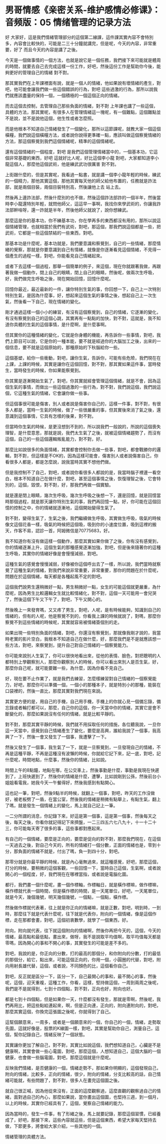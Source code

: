 # 男哥情感《亲密关系-维护感情必修课》：音频版：05 情绪管理的记录方法

好 大家好，這是我們情緒管理部分的這個第二線課，這件課其實內容不會特別多，內容會比較快的，可能是二三十分鐘就講完，但是呢，今天的內容，非常重要，好了 而且今天的內容是講了之後。

今天是一個做事情的一個方法，也就是說它是一個任務，我們接下來可能就是體周的時間，就要去自己去完成這樣一份工作，好吧，然後這份工作是幫助你今後，能夠更好的管理自己的情緒 對不對。

那其實我們在上年課裡面有說，就是一個人的情緒，他如果說有壞情緒的產生，對吧，他可能會讓我們做一些這個錯誤的行為，對吧 這些過激的行為，那所以說我們就應該盡量的保持一個，一個積極的一個這個正向的情緒。

而去這個去控制，去管理自己那些負面的情緒，對不對 上年課也講了一些這個，具體的方法，那其實呢，有很多人在管理情緒這一塊呢，有一個難點，這個難點並不是說，並不是說他這個，他生性或者怎麼照。

而是他根本不知道自己情緒發生了一個變化，那所以這節課呢，就教大家一個這個橫糧，我們說這個橫糧方法，或者說你說得更準確一點，應該叫做這個察覺情緒的方法，那這個察覺到我們這個情緒呢，精準的這個情緒呢。

還有這個情緒的一個程度，對吧 是我們這個管理情緒當中的，一個基本功，它這個非常基礎的東西，好吧 這就好比人呢，好比這個李小龍 對吧，大家都知道李小龍這個人，那麼他這個武術，他是練武武功很厲害 對不對。

上街跟什麼的，但是其實呢，我看過一點書，就是講一個李小龍年輕的時候，練武的一個精力，那他其實這個，那他其實每天他的師父給他布置的，任務就是詐法部，就是兩個目裝，兩個目裝特別高，然後讓他上去 站上去。

然後再上邊詐法部，然後什麼別的也不做，然後這個詐法部詐的一個半年，然後當時李小龍還特別年輕，就問他師父，這這早一事啊，我找你來學武術的，你讓我詐法部幹啥呀，還一詐就是半年，然後他師父就說了，說你想練武。

那麼這是你的基本功，你不練基本功，你在學再多的東西都沒有用的，那所以說這個情緒管理，也就相當於我們有武術，對吧，那這個，那我們說這個都是一些，把武術，它都是一些這個禁結的一些東西，對吧。

那基本功是什麼呢，基本功就是，我們要意識和察覺到，自己的一些情緒，那麼情緒的覺察，那就是你要意識到自己有情緒，就像是你逐漸看見這個情緒，不見得一個產生的過程一樣，對吧，你能看見自己情緒起來。

或者下去這樣一個過程，那舉一個簡單的例子，來這個，現在你就跟著我做，再跟著我做一個動作，閉上自己的眼睛，閉上自己的眼睛，然後呢，做兩次生呼吸，好，我們做完生呼吸之後，現在開始回憶，回憶什麼呢。

回憶你最近，最近最新的一件，讓你特別生氣的事，你回想一下，自己上一次特別特別生氣，是因為什麼事，好，想起來這個生氣的事情之後，想起自己上一次生氣，然後看一下自己，現在情緒的變化。

剛才通過這樣一個小小的練習，有沒有這個察覺到，自己的情緒，它逐漸的變化，有沒有察覺到自己的這個心跳，其實再有一點點的加快，對不對，這就是，我不知道你具體的生氣的這個事情，是什麼啊，是什麼事啊。

但其實你的這種情緒的變化，它就是你身體的機能，再告訴你一些事情，對吧，我們上節目可以說，它是你的一種本能，要不就是經過你的大腦加工之後，出來的一個信息，要不就是這個原始的，那種原始的下秋腦給你一些。

這個基塑，給你一些衝動，對吧，讓你生氣，告訴你，可能有些危險，我們現在在上課，上課的時候，其實是讓你在這個回憶，對不對，那其實如果這件事，當時發生，當時發生的時候，你如果能察覺到。

你其實是逐漸開始生氣了，對吧，你其實就經會管理這個情緒，就是不會，因為這個生氣的事情，而做出一些這個過激的一些行為，對不對，我們說這個，我們說這個，它這種生氣的情緒，它會讓你做一些事。

但這個事很可能是傷害，別人或者說是傷害你自己的，這樣一件事，對不對，有很多人都是，當時一生氣的時候，做了一些很嚴重的事，但其實後來消了氣之後，還意識到這個事情，它具有怎樣的後果，對不對。

但當時你生氣的時候，是更沒想到不到的，所以說我們一般說的，所說的這個喪失理智，是什麼意思，那就是說，我們太生氣了之後，就被這個情緒趨勢了，而沒有這個，自己的一些這個邏輯叛亂能力，對不對，好。

那麼比如說很多的負面情緒，其實都會控制你去做一些事，對吧，都會戰勝你的邏輯，對不對，但這樣是不OK的，因為這樣可能會，傷害別人或者說傷害自己，你看很多人都是，都是怎麼說，說我當時其實不想他們做。

但是我控制不了自己，對吧，或者說你看很多人都說的是，我當時腦子裡邊一看空白，根本不知道自己在做什麼，對吧，甚至這個事情之後，恢復理智之後，它會特別的，這個，毀恨，對不對，好，那我們再做一個實驗。

就是還是閉上眼睛，幾次生呼吸，幾次生呼吸之後想一下，還是回憶，就是回憶當時那個過程，就是那天讓你特別生氣的事，我們再回憶一點，好，你可能在這個回憶的控制之中，你的情緒就逐漸地，這個開始變得生氣了。

對不對，變得生氣了，生氣之後，我們繼續做生呼吸，其實做生呼吸，吸氣的時候像文這個花香一樣，吸氣的時候把這個吸，吸到你的小速度位置，吸到這裡的搬天，作客不易，認診一首，阿姆微信是70775683，好。

我不知道你有沒有做這樣一個動作，那麼其實如果你做了之後，你有沒有感覺到，你的情緒逐漸上升，這個生氣的那種感覺逐漸加強，對吧，但是後來隨著你的這種生呼吸，其實你的情緒好像是會慢慢減弱，對吧。

這種生氣的感覺會慢慢減弱，好像被你這個呼出去了一樣，所以說，我們當時就察覺了這種生氣的情緒，對我們來說非常重要，非常重要，那你的問題在於什麼呢，問題在於這個情緒，每天都是各種起風不定的對吧。

這個我們說男生還稍微好一點，男生稍微好一點，女生的可能這個就更嚴重，為什麼呢，因為男生比較邏輯女生就比較情緒化，對不對，這個一天可能用一會兒哭了，然後這個下午又下午了，對吧，下午又開心的。

然後晚上一來發育嗎，又又疼了男生，對吧，人呢，是有時候能夠，知識到自己的情緒的，但有的人呢，他是察覺不到的，你看我上課的時候就說了，對嗎，那麼你察覺不到這些情緒的時候呢，其實就容易被情緒簽個別的走。

如果出現一些特別負面的情緒，對吧，你還沒有察覺到，那就像我剛才說的，我當時老實的影片空白，我根本不知道自己在做什麼，好，那麼我們是不是就應該想一些方法，對吧，來察覺到，提升自己對自己情緒的一個察覺能力。

你可能來說別人生氣了，你可以很快地看出來，從他的表情、臉色，對把聰明的人都特別上學觀察別人，那麼你觀察別人的時候，你可以看出來別人是否生氣，好，那麼你自己呢，就可能要難一些，為什麼，因為你看不見自己。

好，現在要不止作業了，就是我們去練習，怎麼樣練習對自己情緒的一個察覺能力，好吧，那麼你可以準備一個，一個小的那種本子，就是特別小的那種，能裝在口袋裡的，然後一直比，那麼其實對我們現在來說。

其實更方便的是，用自己的手機，自己用手機，手機上的你就心見一個備忘錄，備忘錄或者輪打都可以，那麼，自己你的這個，你一天當中你的情緒，其實它是會不斷變化的，那麼如果說沒有任何的情緒，就是比較平靜的。

對不對，那麼其實平靜的時候，我們就不用採取任何的措施，各位聽我說，一旦你這一天當中，感覺到自己情緒產生了變化，要麼是高興，誰給我說了一個事，我高興了一下，然後一會又發生了一個事，我遭擊了一下。

然後又發生了一個事，我生氣了一下，就是一旦察覺到，一旦發現自己的情緒，不再是這種平靜，不再是這種沒有波懶的時候，你就給它記下來，記一底，對吧，記什麼呢，時間地點，什麼事，然後你的情緒，比如說。

時間上午的8點鐘，地點在哪，在公交車上，然後事勤是什麼，事勤是我現在快遲到了，上班快遲到了，然後你的情緒是什麼，遭擊，比如說剛到公孫，然後前台小姐姐看電我，她我今天一午餐得好，然後我感到有點開心。

這也記一筆，對吧，然後9點半的時候，就翻上一個事，對吧，昨天的工作沒做好，被老板劈了一盾，在當公室，然後我的情緒是稍微有點舉上，有點生氣，翻上了嗎，就是發生一個情緒上的變化，馬上就自己記上一筆。

一二分所謂的消息，你記錄下來，好這是第一個事，這是第一個事，然後每天之後，每天之後，你看你就記得記下來擠盤，一二三四五六七八九十，十一十二十三，你可能每天寄了很多的事，這些事都對應起來。

有自己的一個情緒，要麼是正向的，要麼是促向的對不對，那麼我們現在，在這個一天過去之後，對自己今天的，所有的情緒打一個分數，正面的情緒也是，零到十分，那負面的情緒不就是，付出了嗎，負一到四十分，對吧。

那零分就是你最平靜的時候，就是內心毫無過來，就這種感覺，好吧，那麼這個，打分的時候，要稍微的這個客觀，一些回憶一下，當時自己這個，生氣啊，或者說開心的一個程度，好，我們現在在哪裡當指，或者說是電腦化圖。

都行，我們畫一個什麼呢，畫一個作標軸，作標軸日，就是橫作標嘛，做作標嘛，橫作標就代表一個時間，但是橫作標的時間，是一天尾單位，好吧，一天尾單位，就是今天，幾個幾號，明天幾個幾號，一個點，一個點，橫作標。

然後做作標就代表著，往上就是你正向的情緒嘛，就是正數，對吧，明到時，一到時，那麼往下就是代表什麼呢，往下就是代表你，附向的一個情緒，像是這個作標，走在那都會畫，對吧，這個初衷數學，就學了一個東西，好。

附向，附向就代表，往下就這個附向的情緒啊，然後你再把今天的，這個，今天的情緒，最高點和最低點，畫出來，做呀，我不是說取平均值啊，取平均值每天都是零嗎，因為開心的事和不開心的事，其實發生的可能是差不多的。

對吧，我說的是，你正向的分數，打的最高的那個分，和你附向的分數，打的最低的那個分，給它，點出來，可能這個正向的，你用一個，小圓圈的代替，對吧，附向用射長雄代替，這個，或者說，不同顏色的比，這個看你自己。

對吧，反正就是區分一下，區分一下，自己最開心的事和，最不開心的事，然後呢，這個，迎天重複，這種工作，你看，這樣，堅持做這個，一周到兩周之後呢，我們是不是就得到，七到十四個點，對不對，正向也好，附向也好。

都是七到十四個點，但是如果你一天，什麼都沒有發生，那就是零啊，然後呢，我們再用比，把這些點給連起來，啊，但是正向連，正向的，附向連附向的，對吧，那麼其實這個，你換完這張圖之後呢，你就得到了自己。

這幫個願意來，一周多，或者是一個願意來的一個，你自己的一個，情緒，走勢取先圖，這就好像是，股票的K線圖一樣，對吧，其實是幫助你自己，測量自己，這個，幫你記錄自己，情緒反映了一個狀態。

其實讓你更加了解自己，對不對，其實比如說這個，我們想知道自己，心臟是不是健康啊，其實會做一些心電圖，對吧，那麼這個，人想知道自己，這個大腦的一個健康，也會做一些腦電圖，對吧，那麼這個就是什麼呢。

反映我們情緒，是否健康的一個，情緒走勢不，那如果你明顯的，這個發現自己，附向的情緒，比較多，正向的情緒，很少，附向的情緒，分支比較高的話，自己情緒可能就，有些問題了，對不對，很多人在畫完這個圖之後。

就自己很正喊，因為他從來沒有，正面的這麼觀察過，這麼直觀的觀察過自己的情緒，面對過自己的內心，那麼如果說，當你畫出這個圖，也堅持三週，到一個月，以上的時候，其實你已經具有了，這個，覺察自己情緒的能力。

因為當時的，發生一件事，有了形緒之後，馬上就要記錄，那麼這個習慣，已經養成了，好吧，那接下來，這些內容就這些，但是這個東西，希望大家每天堅持去做，下節更多，將會給大家介紹，一些其他的一個。

情緒管理的具體方法。